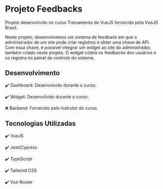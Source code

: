 # Projeto Feedbacks

Projeto desenvolvido no curso Treinamento de VueJS fornecido pela VueJS Brasil.

Neste projeto, desenvolvemos um sistema de feedback em que o administrador de um site pode criar registros e obter uma chave de API. Com essa chave, é possível integrar um widget ao site do administrador, também criado neste projeto. O widget coleta os feedbacks dos usuários e os registra no painel de controle do sistema.

## Desenvolvimento
✔️ Dashboard: Desenvolvido durante o curso.

✔️ Widget: Desenvolvido durante o curso.

❌ Backend: Fornecido pelo instrutor do curso.

## Tecnologias Utilizadas
✔️ VueJS

✔️ Jest/Cypress

✔️ TypeScript

✔️ Tailwind CSS

✔️ Vue Router

